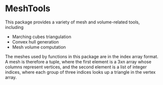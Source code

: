 # MeshTools
This package provides a variety of mesh and volume-related tools, including
- Marching cubes triangulation
- Convex hull generation
- Mesh volume computation

The meshes used by functions in this package are in the index array format. A mesh is therefore a tuple, where the first element is a 3xn array whose columns represent vertices, and the second element is a list of integer indices, where each group of three indices looks up a triangle in the vertex array.

